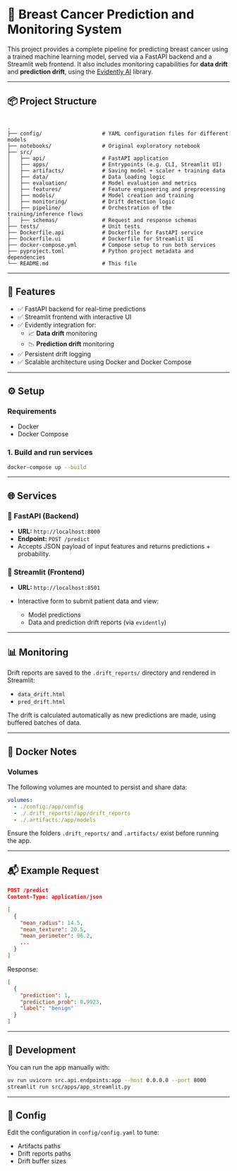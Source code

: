 # 🧠 Breast Cancer Prediction and Monitoring System

This project provides a complete pipeline for predicting breast cancer using a trained machine learning model, served via a FastAPI backend and a Streamlit web frontend. It also includes monitoring capabilities for **data drift** and **prediction drift**, using the [Evidently AI](https://www.evidentlyai.com/) library.

---

## 📦 Project Structure

```

.
├── config/                   # YAML configuration files for different models
├── notebooks/                # Original exploratory notebook
├── src/
│   ├── api/                  # FastAPI application
│   ├── apps/                 # Entrypoints (e.g. CLI, Streamlit UI)
│   ├── artifacts/            # Saving model + scaler + training data
│   ├── data/                 # Data loading logic
│   ├── evaluation/           # Model evaluation and metrics
│   ├── features/             # Feature engineering and preprocessing
│   ├── models/               # Model creation and training
│   ├── monitoring/           # Drift detection logic
│   ├── pipeline/             # Orchestration of the training/inference flows
│   ├── schemas/              # Request and response schemas
├── tests/                    # Unit tests
├── Dockerfile.api            # Dockerfile for FastAPI service
├── Dockerfile.ui             # Dockerfile for Streamlit UI
├── docker-compose.yml        # Compose setup to run both services
├── pyproject.toml            # Python project metadata and dependencies
└── README.md                 # This file

````

---

## 🚀 Features

- ✅ FastAPI backend for real-time predictions
- ✅ Streamlit frontend with interactive UI
- ✅ Evidently integration for:
  - 📈 **Data drift** monitoring
  - 📉 **Prediction drift** monitoring
- ✅ Persistent drift logging
- ✅ Scalable architecture using Docker and Docker Compose

---

## ⚙️ Setup

### Requirements

- Docker
- Docker Compose

### 1. Build and run services

```bash
docker-compose up --build
````

---

## 🌐 Services

### 🔹 FastAPI (Backend)

* **URL:** `http://localhost:8000`
* **Endpoint:** `POST /predict`
* Accepts JSON payload of input features and returns predictions + probability.

### 🔸 Streamlit (Frontend)

* **URL:** `http://localhost:8501`
* Interactive form to submit patient data and view:

  * Model predictions
  * Data and prediction drift reports (via `evidently`)

---

## 📊 Monitoring

Drift reports are saved to the `.drift_reports/` directory and rendered in Streamlit:

* `data_drift.html`
* `pred_drift.html`

The drift is calculated automatically as new predictions are made, using buffered batches of data.

---

## 🐳 Docker Notes

### Volumes

The following volumes are mounted to persist and share data:

```yaml
volumes:
  - ./config:/app/config
  - ./.drift_reports:/app/drift_reports
  - ./.artifacts:/app/models
```

Ensure the folders `.drift_reports/` and `.artifacts/` exist before running the app.

---

## 📬 Example Request

```json
POST /predict
Content-Type: application/json

[
  {
    "mean_radius": 14.5,
    "mean_texture": 20.5,
    "mean_perimeter": 96.2,
    ...
  }
]
```

Response:

```json
[
  {
    "prediction": 1,
    "prediction_prob": 0.9923,
    "label": "benign"
  }
]
```

---

## 🧪 Development

You can run the app manually with:

```bash
uv run uvicorn src.api.endpoints:app --host 0.0.0.0 --port 8000
streamlit run src/apps/app_streamlit.py
```

---

## 📁 Config

Edit the configuration in `config/config.yaml` to tune:

* Artifacts paths
* Drift reports paths
* Drift buffer sizes
